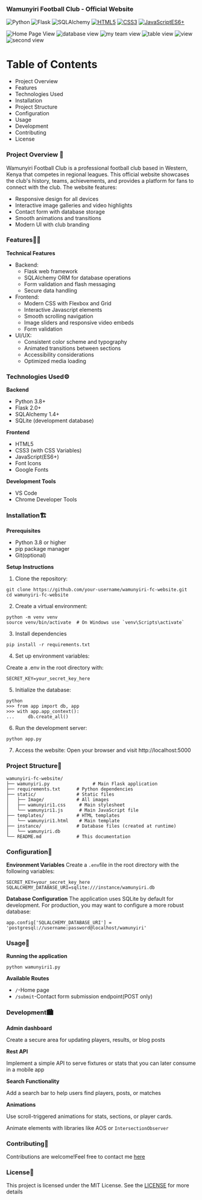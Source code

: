### Wamunyiri Football Club - Official Website

![Python](https://img.shields.io/badge/Python-3.8+-blue?logo=python)
![Flask](https://img.shields.io/badge/Flask-2.0+-black?logo=flask)
![SQLAlchemy](https://img.shields.io/badge/SQLAlchemy-lightgrey?logo=sqlalchemy)
[![HTML5](https://img.shields.io/badge/HTML5-E34F26?logo=html5&logoColor=white)](https://developer.mozilla.org/en-US/docs/Web/HTML)
[![CSS3](https://img.shields.io/badge/CSS3-1572B6?logo=css3&logoColor=white)](https://developer.mozilla.org/en-US/docs/Web/CSS)
[![JavaScriptES6+](https://img.shields.io/badge/JavaScriptES6+-F7DF1E?logo=javascriptES6+&logoColor=black)](https://developer.mozilla.org/en-US/docs/Web/JavaScript)

![Home Page View](/teampage.png)
![database view](/contact.png)
![my team view](/myteam.png)
![table view](/table.png)
![view](/view.png)
![second view](/view1.png)

# Table of Contents

  - Project Overview
  - Features
  - Technologies Used
  - Installation
  - Project Structure
  - Configuration
  - Usage
  - Development
  - Contributing
  - License

### Project Overview 🎯

Wamunyiri Football Club is a professional football club based in Western, Kenya that competes in regional leagues. This official website showcases the club's history, teams, achievements, and provides a platform for fans to connect with the club.
The website features:
 - Responsive design for all devices
 - Interactive image galleries and video highlights
 - Contact form with database storage
 - Smooth animations and transitions
 - Modern UI with club branding

### Features👩‍💻
**Technical Features**
 - Backend:
     - Flask web framework
     - SQLAlchemy ORM for database operations
     - Form validation and flash messaging
     - Secure data handling
  - Frontend:
     - Modern CSS with Flexbox and Grid
     - Interactive Javascript elements
     - Smooth scrolling navigation
     - Image sliders and responsive video embeds
     - Form validation
  - UI/UX:
      - Consistent color scheme and typography
      - Animated transitions between sections
      - Accessibility considerations
      - Optimized media loading

 ### Technologies Used⚙
**Backend**
   - Python 3.8+
   - Flask 2.0+
   - SQLAlchemy 1.4+
   - SQLite (development database)

**Frontend**
   - HTML5
   - CSS3 (with CSS Variables)
   - JavaScript(ES6+)
   - Font Icons
   - Google Fonts

**Development Tools**
   - VS Code 
   - Chrome Developer Tools

### Installation🏗

**Prerequisites**
   - Python 3.8 or higher
   - pip package manager
   - Git(optional)

**Setup Instructions**

1. Clone the repository:
```
git clone https://github.com/your-username/wamunyiri-fc-website.git
cd wamunyiri-fc-website
```
2. Create a virtual environment:
```
python -m venv venv
source venv/bin/activate  # On Windows use `venv\Scripts\activate`
```
3. Install dependencies
```
pip install -r requirements.txt
```
4. Set up environment variables:

Create a .env in the root directory with:
```
SECRET_KEY=your_secret_key_here
```
5. Initialize the database:
```
python
>>> from app import db, app
>>> with app.app_context():
...     db.create_all()
```
6. Run the development server:
```
python app.py
```
7. Access the website:
Open your browser and visit http://localhost:5000

### Project Structure📏
```
wamunyiri-fc-website/
├── wamunyiri.py                # Main Flask application
├── requirements.txt      # Python dependencies
├── static/               # Static files
│   ├── Image/            # All images
│   ├── wamunyiri1.css     # Main stylesheet
│   └── wamunyiri1.js      # Main JavaScript file
├── templates/            # HTML templates
│   └── wamunyiri1.html    # Main template
├── instance/             # Database files (created at runtime)
│   └── wamunyiri.db
└── README.md             # This documentation
```
### Configuration🏁

**Environment Variables**
Create a ```.env```file in the root directory with the following variables:
```
SECRET_KEY=your_secret_key_here
SQLALCHEMY_DATABASE_URI=sqlite:///instance/wamunyiri.db
```
**Database Configuration**
The application uses SQLite by default for development. For production, you may want to configure a more robust database:
```
app.config['SQLALCHEMY_DATABASE_URI'] = 'postgresql://username:password@localhost/wamunyiri'
```

### Usage👤
**Running the application**
```
python wamunyiri1.py
```
**Available Routes**
- ```/```-Home page
- ```/submit```-Contact form submission endpoint(POST only)

### Development🏙

**Admin dashboard**

Create a secure area for updating players, results, or blog posts

**Rest API**

Implement a simple API to serve fixtures or stats that you can later consume in a mobile app

**Search Functionality**

Add a search bar to help users find players, posts, or matches

**Animations**

Use scroll-triggered animations for stats, sections, or player cards.

Animate elements with libraries like AOS or ```IntersectionObserver```

### Contributing📧

Contributions are welcome!Feel free to contact me <a href="https://www.linkedin.com/in/ian-isavwa">here</a>

### License📌

This project is licensed under the MIT License. See the [LICENSE](LICENSE) for more details






































































 














































































